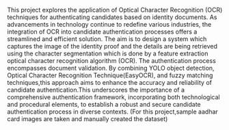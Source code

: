 This project explores the application of Optical Character Recognition (OCR) techniques for authenticating candidates based on identity documents. As advancements in technology continue to redefine various industries, the integration of OCR into candidate authentication processes offers a streamlined and efficient solution. The aim is to design a system which captures the image of the identity proof and the details are being retrieved using the character segmentation which is done by a feature extraction optical character recognition algorithm (OCR). The authentication process encompasses document validation. 
      By combining YOLO object detection, Optical Character Recognition Technique(EasyOCR), and fuzzy matching techniques,this approach aims to enhance the accuracy and reliability of candidate authentication.This underscores the importance of a comprehensive authentication framework, incorporating both technological and procedural elements, to establish a robust and secure candidate authentication process in diverse contexts.
(For this project,sample aadhar card images are taken and manually created the dataset)

